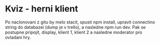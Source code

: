 # Kviz - herni klient 

Po naclonovani z gitu by melo stacit, spusti npm install, upravit connectino string do databazei (dump je v trello), a nasledne npm run dev. Pak se postupne pripojit, display, klient 1, klient 2 a nasledne moderator pro ovladani hry.
